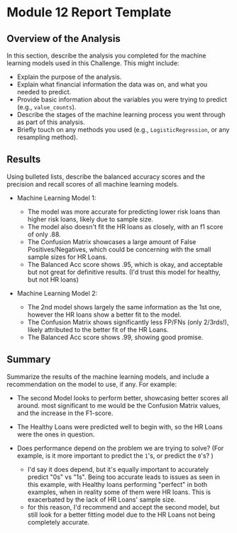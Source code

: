 # Module 12 Report Template

## Overview of the Analysis

In this section, describe the analysis you completed for the machine learning models used in this Challenge. This might include:

* Explain the purpose of the analysis.
* Explain what financial information the data was on, and what you needed to predict.
* Provide basic information about the variables you were trying to predict (e.g., `value_counts`).
* Describe the stages of the machine learning process you went through as part of this analysis.
* Briefly touch on any methods you used (e.g., `LogisticRegression`, or any resampling method).

## Results

Using bulleted lists, describe the balanced accuracy scores and the precision and recall scores of all machine learning models.

* Machine Learning Model 1:
  * The model was more accurate for predicting lower risk loans than higher risk loans, likely due to sample size. 
  * The model also doesn't fit the HR loans as closely, with an f1 score of only .88. 
  * The Confusion Matrix showcases a large amount of False Positives/Negatives, which could be concerning with the small sample sizes for HR Loans.
  * The Balanced Acc score shows .95, which is okay, and acceptable but not great for definitive results. (I'd trust this model for healthy, but not HR loans)

* Machine Learning Model 2:
  * The 2nd model shows largely the same information as the 1st one, however the HR loans show a better fit to the model. 
  * The Confusion Matrix shows significantly less FP/FNs (only 2/3rds!), likely attributed to the better fit of the HR Loans.
  * The Balanced Acc score shows .99, showing good promise.
  
## Summary

Summarize the results of the machine learning models, and include a recommendation on the model to use, if any. For example:
* The second Model looks to perform better, showcasing better scores all around. most significant to me would be the Confusion Matrix values, and the increase in the F1-score. 
* The Healthy Loans were predicted well to begin with, so the HR Loans were the ones in question. 

* Does performance depend on the problem we are trying to solve? (For example, is it more important to predict the `1`'s, or predict the `0`'s? )
  * I'd say it does depend, but it's equally important to accurately predict "0s" vs "1s". Being too accurate leads to issues as seen in this example, with Healthy loans performing "perfect" in both examples, when in reality some of them were HR loans. This is exacerbated by the lack of HR Loans' sample size.
  * for this reason, I'd recommend and accept the second model, but still look for a better fitting model due to the HR Loans not being completely accurate.